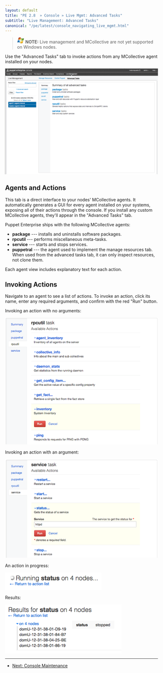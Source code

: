 ```yaml
---
layout: default
title: "PE 2.8  » Console » Live Mgmt: Advanced Tasks"
subtitle: "Live Management: Advanced Tasks"
canonical: "/pe/latest/console_navigating_live_mgmt.html"
---
```


> ![windows-only](./images/windows-logo-small.jpg) **NOTE:** Live management and MCollective are not yet supported on Windows nodes.

Use the "Advanced Tasks" tab to invoke actions from any MCollective agent installed on your nodes. 

![The advanced tasks page][live_advanced_main]

Agents and Actions
-----

This tab is a direct interface to your nodes' MCollective agents. It automatically generates a GUI for every agent installed on your systems, exposing all of their actions through the console. If you install any custom MCollective agents, they'll appear in the "Advanced Tasks" tab.

Puppet Enterprise ships with the following MCollective agents:

* **package** --- installs and uninstalls software packages.
* **rpcutil** --- performs miscellaneous meta-tasks.
* **service** --- starts and stops services.
* **puppetral** --- the agent used to implement the manage resources tab. When used from the advanced tasks tab, it can only inspect resources, not clone them.

Each agent view includes explanatory text for each action.

Invoking Actions
-----

Navigate to an agent to see a list of actions. To invoke an action, click its name, enter any required arguments, and confirm with the red "Run" button.

Invoking an action with no arguments:

![Invoking the rpcutil agent's inventory action][live_advanced_noargs]

Invoking an action with an argument:

![Invoking the service agent's status action with httpd as an argument][live_advanced_args]

An action in progress:

![The running action spinner][live_advanced_running]

Results:

![Four nodes with a stopped httpd service][live_advanced_results]

[live_advanced_args]: ./images/console/live_advanced_args.png
[live_advanced_main]: ./images/console/live_advanced_main.png
[live_advanced_noargs]: ./images/console/live_advanced_noargs.png
[live_advanced_results]: ./images/console/live_advanced_results.png
[live_advanced_running]: ./images/console/live_advanced_running.png


* * * 

- [Next: Console Maintenance](./console_maintenance.html)
